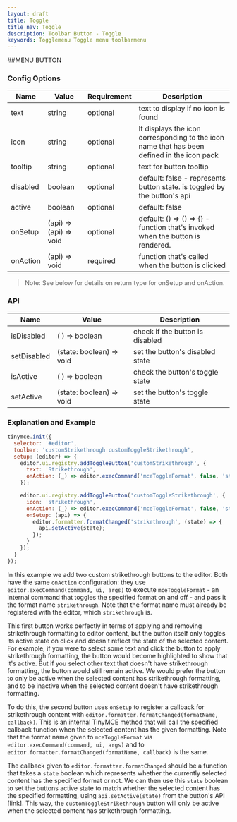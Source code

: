 ```yaml
---
layout: draft
title: Toggle
title_nav: Toggle
description: Toolbar Button - Toggle
keywords: Togglemenu Toggle menu toolbarmenu
---
```


##MENU BUTTON

### Config Options

| Name | Value | Requirement | Description |
|------| ------| ------------| ----------- |
| text | string | optional | text to display if no icon is found |
| icon | string | optional | It displays the icon corresponding to the icon name that has been defined in the icon pack  |
| tooltip | string | optional | text for button tooltip  |
| disabled | boolean | optional| default: false - represents button state. is toggled by the button's api |
| active | boolean | optional | default: false |
| onSetup | (api) => (api) => void | optional | default: () => () => {} - function that's invoked when the button is rendered. |
| onAction | (api) => void | required | function that's called when the button is clicked |

> Note:  See below for details on return type for onSetup and onAction.

### API

| Name | Value | Description |
|------| ------| ------------|
| isDisabled | ( ) => boolean | check if the button is disabled |
| setDisabled | (state: boolean) => void | set the button's disabled state |
| isActive| ( ) => boolean | check the button's toggle state |
| setActive | (state: boolean) => void | set the button's toggle state |

### Explanation and Example


```js
tinymce.init({
  selector: '#editor',
  toolbar: 'customStrikethrough customToggleStrikethrough',
  setup: (editor) => {
    editor.ui.registry.addToggleButton('customStrikethrough', {
      text: 'Strikethrough',
      onAction: (_) => editor.execCommand('mceToggleFormat', false, 'strikethrough')
    });

    editor.ui.registry.addToggleButton('customToggleStrikethrough', {
      icon: 'strikethrough',
      onAction: (_) => editor.execCommand('mceToggleFormat', false, 'strikethrough'),
      onSetup: (api) => {
        editor.formatter.formatChanged('strikethrough', (state) => {
          api.setActive(state);
        });
      }
    });
  }
});
```

In this example we add two custom strikethrough buttons to the editor. Both have the same `onAction` configuration: they use `editor.execCommand(command, ui, args)` to execute `mceToggleFormat` - an internal command that toggles the specified format on and off - and pass it the format name `strikethrough`. Note that the format name must already be registered with the editor, which `strikethrough` is.

This first button works perfectly in terms of applying and removing strikethrough formatting to editor content, but the button itself only toggles its active state on click and doesn't reflect the state of the selected content. For example, if you were to select some text and click the button to apply strikethrough formatting, the button would become highlighted to show that it's active. But if you select other text that doesn't have strikethrough formatting, the button would still remain active. We would prefer the button to only be active when the selected content has strikethrough formatting, and to be inactive when the selected content doesn't have strikethrough formatting.

To do this, the second button uses `onSetup` to register a callback for strikethrough content with `editor.formatter.formatChanged(formatName, callback)`. This is an internal TinyMCE method that will call the specified callback function when the selected content has the given formatting. Note that the format name given to `mceToggleFormat` via `editor.execCommand(command, ui, args)` and to `editor.formatter.formatChanged(formatName, callback)` is the same.

The callback given to `editor.formatter.formatChanged` should be a function that takes a `state` boolean which represents whether the currently selected content has the specified format or not. We can then use this `state` boolean to set the buttons active state to match whether the selected content has the specified formatting, using `api.setActive(state)` from the button's API [link]. This way, the `customToggleStrikethrough` button will only be active when the selected content has strikethrough formatting.